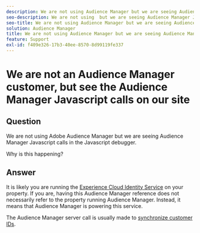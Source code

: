 ```yaml
---
description: We are not using Audience Manager but we are seeing Audience Manager Javascript calls in the Javascript debugger - Why?
seo-description: We are not using  but we are seeing Audience Manager Javascript calls in the Javascript debugger - Why?
seo-title: We are not using Audience Manager but we are seeing Audience Manager Javascript calls in the Javascript debugger - Why?
solution: Audience Manager
title: We are not using Audience Manager but we are seeing Audience Manager Javascript calls in the Javascript debugger - Why?
feature: Support
exl-id: f409e326-17b3-40ee-8570-8d99119fe337
---
```

# We are not an Audience Manager customer, but see the Audience Manager Javascript calls on our site

## Question

We are not using Adobe Audience Manager but we are seeing Audience Manager Javascript calls in the Javascript debugger.

Why is this happening?

## Answer

It is likely you are running the [Experience Cloud Identity Service](https://experienceleague.adobe.com/docs/id-service/using/home.html) on your property. If you are, having this Audience Manager reference does not necessarily refer to the property running Audience Manager. Instead, it means that Audience Manager is powering this service.

The Audience Manager server call is usually made to [synchronize customer IDs](https://experienceleague.adobe.com/docs/id-service/using/id-service-api/methods/setcustomerids.html).
